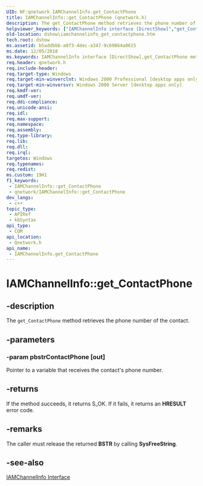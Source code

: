 ```yaml
---
UID: NF:qnetwork.IAMChannelInfo.get_ContactPhone
title: IAMChannelInfo::get_ContactPhone (qnetwork.h)
description: The get_ContactPhone method retrieves the phone number of the contact.
helpviewer_keywords: ["IAMChannelInfo interface [DirectShow]","get_ContactPhone method","IAMChannelInfo.get_ContactPhone","IAMChannelInfo::get_ContactPhone","IAMChannelInfoget_ContactPhone","dshow.iamchannelinfo_get_contactphone","get_ContactPhone","get_ContactPhone method [DirectShow]","get_ContactPhone method [DirectShow]","IAMChannelInfo interface","qnetwork/IAMChannelInfo::get_ContactPhone"]
old-location: dshow\iamchannelinfo_get_contactphone.htm
tech.root: dshow
ms.assetid: b5addbbb-a0f3-4dec-a347-9c69864a0615
ms.date: 12/05/2018
ms.keywords: IAMChannelInfo interface [DirectShow],get_ContactPhone method, IAMChannelInfo.get_ContactPhone, IAMChannelInfo::get_ContactPhone, IAMChannelInfoget_ContactPhone, dshow.iamchannelinfo_get_contactphone, get_ContactPhone, get_ContactPhone method [DirectShow], get_ContactPhone method [DirectShow],IAMChannelInfo interface, qnetwork/IAMChannelInfo::get_ContactPhone
req.header: qnetwork.h
req.include-header: 
req.target-type: Windows
req.target-min-winverclnt: Windows 2000 Professional [desktop apps only]
req.target-min-winversvr: Windows 2000 Server [desktop apps only]
req.kmdf-ver: 
req.umdf-ver: 
req.ddi-compliance: 
req.unicode-ansi: 
req.idl: 
req.max-support: 
req.namespace: 
req.assembly: 
req.type-library: 
req.lib: 
req.dll: 
req.irql: 
targetos: Windows
req.typenames: 
req.redist: 
ms.custom: 19H1
f1_keywords:
 - IAMChannelInfo::get_ContactPhone
 - qnetwork/IAMChannelInfo::get_ContactPhone
dev_langs:
 - c++
topic_type:
 - APIRef
 - kbSyntax
api_type:
 - COM
api_location:
 - Qnetwork.h
api_name:
 - IAMChannelInfo.get_ContactPhone
---
```


# IAMChannelInfo::get_ContactPhone


## -description

The <code>get_ContactPhone</code> method retrieves the phone number of the contact.

## -parameters

### -param pbstrContactPhone [out]

Pointer to a variable that receives the contact's phone number.

## -returns

If the method succeeds, it returns S_OK. If it fails, it returns an <b>HRESULT</b> error code.

## -remarks

The caller must release the returned <b>BSTR</b> by calling <b>SysFreeString</b>.

## -see-also

<a href="https://docs.microsoft.com/windows/desktop/api/qnetwork/nn-qnetwork-iamchannelinfo">IAMChannelInfo Interface</a>

